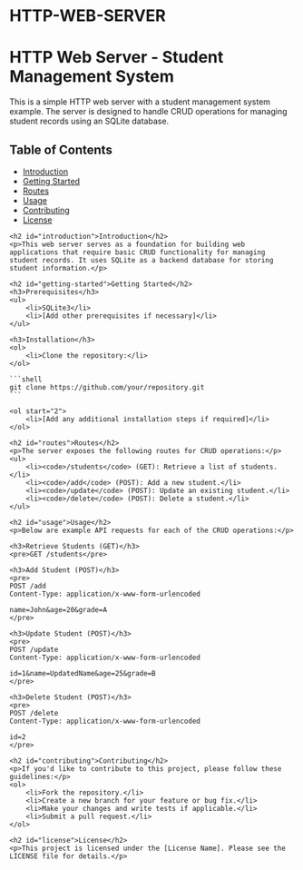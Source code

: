 # HTTP-WEB-SERVER
<!DOCTYPE html>
<html lang="en">
<head>
    <meta charset="UTF-8">
    <meta name="viewport" content="width=device-width, initial-scale=1.0">
    <title>HTTP Web Server - Student Management System</title>
</head>
<body>
    <h1>HTTP Web Server - Student Management System</h1>
    <p>This is a simple HTTP web server with a student management system example. The server is designed to handle CRUD operations for managing student records using an SQLite database.</p>
    <h2>Table of Contents</h2>
    <ul>
        <li><a href="#introduction">Introduction</a></li>
        <li><a href="#getting-started">Getting Started</a></li>
        <li><a href="#routes">Routes</a></li>
        <li><a href="#usage">Usage</a></li>
        <li><a href="#contributing">Contributing</a></li>
        <li><a href="#license">License</a></li>
    </ul>

    <h2 id="introduction">Introduction</h2>
    <p>This web server serves as a foundation for building web applications that require basic CRUD functionality for managing student records. It uses SQLite as a backend database for storing student information.</p>

    <h2 id="getting-started">Getting Started</h2>
    <h3>Prerequisites</h3>
    <ul>
        <li>SQLite3</li>
        <li>[Add other prerequisites if necessary]</li>
    </ul>
    
    <h3>Installation</h3>
    <ol>
        <li>Clone the repository:</li>
    </ol>

    ```shell
    git clone https://github.com/your/repository.git
    ```

    <ol start="2">
        <li>[Add any additional installation steps if required]</li>
    </ol>

    <h2 id="routes">Routes</h2>
    <p>The server exposes the following routes for CRUD operations:</p>
    <ul>
        <li><code>/students</code> (GET): Retrieve a list of students.</li>
        <li><code>/add</code> (POST): Add a new student.</li>
        <li><code>/update</code> (POST): Update an existing student.</li>
        <li><code>/delete</code> (POST): Delete a student.</li>
    </ul>

    <h2 id="usage">Usage</h2>
    <p>Below are example API requests for each of the CRUD operations:</p>

    <h3>Retrieve Students (GET)</h3>
    <pre>GET /students</pre>

    <h3>Add Student (POST)</h3>
    <pre>
    POST /add
    Content-Type: application/x-www-form-urlencoded

    name=John&age=20&grade=A
    </pre>

    <h3>Update Student (POST)</h3>
    <pre>
    POST /update
    Content-Type: application/x-www-form-urlencoded

    id=1&name=UpdatedName&age=25&grade=B
    </pre>

    <h3>Delete Student (POST)</h3>
    <pre>
    POST /delete
    Content-Type: application/x-www-form-urlencoded

    id=2
    </pre>

    <h2 id="contributing">Contributing</h2>
    <p>If you'd like to contribute to this project, please follow these guidelines:</p>
    <ol>
        <li>Fork the repository.</li>
        <li>Create a new branch for your feature or bug fix.</li>
        <li>Make your changes and write tests if applicable.</li>
        <li>Submit a pull request.</li>
    </ol>

    <h2 id="license">License</h2>
    <p>This project is licensed under the [License Name]. Please see the LICENSE file for details.</p>
</body>
</html>
